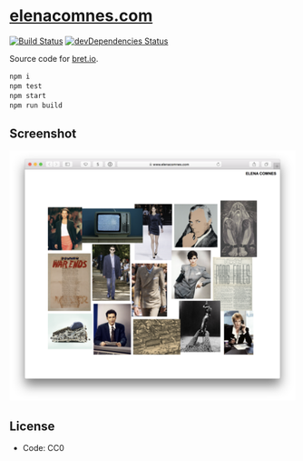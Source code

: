 # [elenacomnes.com](https://elenacomnes.com)

[![Build Status](https://travis-ci.org/bcomnes/elenacomnes.com.svg?branch=master)](https://travis-ci.org/bcomnes/elenacomnes.com)
[![devDependencies Status](https://david-dm.org/bcomnes/elenacomnes.com/dev-status.svg)](https://david-dm.org/bcomnes/elenacomnes.com?type=dev)

Source code for [bret.io](https://elenacomnes.com).

```sh
npm i
npm test
npm start
npm run build
```

## Screenshot

![screenshot](screenshot.png)

## License

- Code: CC0
